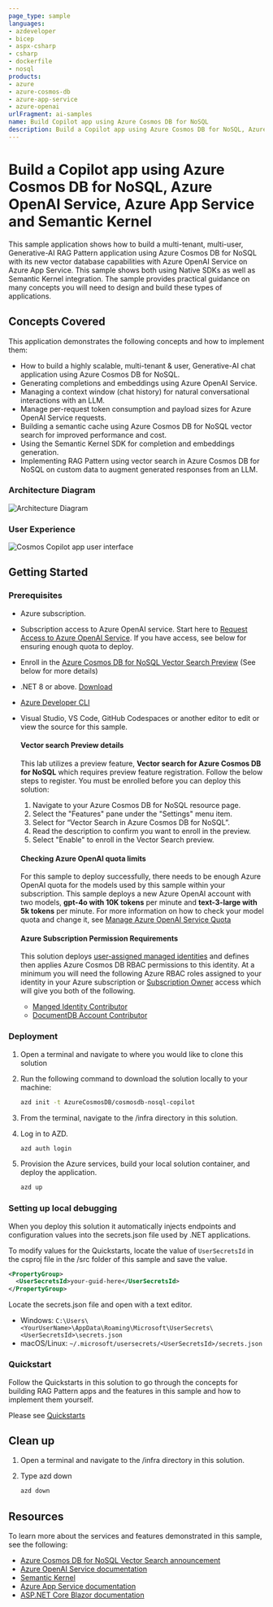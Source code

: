 ```yaml
---
page_type: sample
languages:
- azdeveloper
- bicep
- aspx-csharp
- csharp
- dockerfile
- nosql
products:
- azure
- azure-cosmos-db
- azure-app-service
- azure-openai
urlFragment: ai-samples
name: Build Copilot app using Azure Cosmos DB for NoSQL
description: Build a Copilot app using Azure Cosmos DB for NoSQL, Azure OpenAI Service, Azure App Service and Semantic Kernel
---
```


# Build a Copilot app using Azure Cosmos DB for NoSQL, Azure OpenAI Service, Azure App Service and Semantic Kernel

This sample application shows how to build a multi-tenant, multi-user, Generative-AI RAG Pattern application using Azure Cosmos DB for NoSQL with its new vector database capabilities with Azure OpenAI Service on Azure App Service. This sample shows both using Native SDKs as well as Semantic Kernel integration. The sample provides practical guidance on many concepts you will need to design and build these types of applications.

## Concepts Covered

This application demonstrates the following concepts and how to implement them:

- How to build a highly scalable, multi-tenant & user, Generative-AI chat application using Azure Cosmos DB for NoSQL.
- Generating completions and embeddings using Azure OpenAI Service.
- Managing a context window (chat history) for natural conversational interactions with an LLM.
- Manage per-request token consumption and payload sizes for Azure OpenAI Service requests.
- Building a semantic cache using Azure Cosmos DB for NoSQL vector search for improved performance and cost.
- Using the Semantic Kernel SDK for completion and embeddings generation.
- Implementing RAG Pattern using vector search in Azure Cosmos DB for NoSQL on custom data to augment generated responses from an LLM. 

### Architecture Diagram

![Architecture Diagram](./media/cosmos-nosql-copilot-diagram.png)

### User Experience
![Cosmos Copilot app user interface](./media/screenshot.png)


## Getting Started

### Prerequisites

- Azure subscription.
- Subscription access to Azure OpenAI service. Start here to [Request Access to Azure OpenAI Service](https://aka.ms/oaiapply). If you have access, see below for ensuring enough quota to deploy.
- Enroll in the [Azure Cosmos DB for NoSQL Vector Search Preview](https://learn.microsoft.com/azure/cosmos-db/nosql/vector-search#enroll-in-the-vector-search-preview-feature) (See below for more details)
- .NET 8 or above. [Download](https://dotnet.microsoft.com/download/dotnet/8.0)
- [Azure Developer CLI](https://aka.ms/azd-install)
- Visual Studio, VS Code, GitHub Codespaces or another editor to edit or view the source for this sample.


    #### Vector search Preview details
    This lab utilizes a preview feature, **Vector search for Azure Cosmos DB for NoSQL** which requires preview feature registration. Follow the below steps to register. You must be enrolled before you can deploy this solution:
    
    1. Navigate to your Azure Cosmos DB for NoSQL resource page.
    1. Select the "Features" pane under the "Settings" menu item.
    1. Select for “Vector Search in Azure Cosmos DB for NoSQL”.
    1. Read the description to confirm you want to enroll in the preview.
    1. Select "Enable" to enroll in the Vector Search preview.

    #### Checking Azure OpenAI quota limits

    For this sample to deploy successfully, there needs to be enough Azure OpenAI quota for the models used by this sample within your subscription. This sample deploys a new Azure OpenAI account with two models, **gpt-4o with 10K tokens** per minute and **text-3-large with 5k tokens** per minute. For more information on how to check your model quota and change it, see [Manage Azure OpenAI Service Quota](https://learn.microsoft.com/azure/ai-services/openai/how-to/quota)

    #### Azure Subscription Permission Requirements

    This solution deploys [user-assigned managed identities](https://learn.microsoft.com/entra/identity/managed-identities-azure-resources/overview) and defines then applies Azure Cosmos DB RBAC permissions to this identity. At a minimum you will need the following Azure RBAC roles assigned to your identity in your Azure subscription or [Subscription Owner](https://learn.microsoft.com/azure/role-based-access-control/built-in-roles/privileged#owner) access which will give you both of the following.

    - [Manged Identity Contributor](https://learn.microsoft.com/azure/role-based-access-control/built-in-roles/identity#managed-identity-contributor)
    - [DocumentDB Account Contributor](https://learn.microsoft.com/azure/role-based-access-control/built-in-roles/databases#documentdb-account-contributor)

### Deployment

1. Open a terminal and navigate to where you would like to clone this solution

1. Run the following command to download the solution locally to your machine:

    ```bash
    azd init -t AzureCosmosDB/cosmosdb-nosql-copilot
    ```

1. From the terminal, navigate to the /infra directory in this solution.

1. Log in to AZD.
    
    ```bash
    azd auth login
    ```

1. Provision the Azure services, build your local solution container, and deploy the application.
    
    ```bash
    azd up
    ```

### Setting up local debugging

When you deploy this solution it automatically injects endpoints and configuration values into the secrets.json file used by .NET applications.

To modify values for the Quickstarts, locate the value of `UserSecretsId` in the csproj file in the /src folder of this sample and save the value.

```xml
<PropertyGroup>
  <UserSecretsId>your-guid-here</UserSecretsId>
</PropertyGroup>
```
Locate the secrets.json file and open with a text editor.

- Windows: `C:\Users\<YourUserName>\AppData\Roaming\Microsoft\UserSecrets\<UserSecretsId>\secrets.json`
- macOS/Linux: `~/.microsoft/usersecrets/<UserSecretsId>/secrets.json`


### Quickstart

Follow the Quickstarts in this solution to go through the concepts for building RAG Pattern apps and the features in this sample and how to implement them yourself.

Please see [Quickstarts](quickstart.md)


## Clean up

1. Open a terminal and navigate to the /infra directory in this solution.

1. Type azd down
    
    ```bash
    azd down
    ```

## Resources

To learn more about the services and features demonstrated in this sample, see the following:

- [Azure Cosmos DB for NoSQL Vector Search announcement](https://aka.ms/CosmosDBDiskANNBlog/)
- [Azure OpenAI Service documentation](https://learn.microsoft.com/azure/cognitive-services/openai/)
- [Semantic Kernel](https://learn.microsoft.com/semantic-kernel/overview)
- [Azure App Service documentation](https://learn.microsoft.com/azure/app-service/)
- [ASP.NET Core Blazor documentation](https://dotnet.microsoft.com/apps/aspnet/web-apps/blazor)
